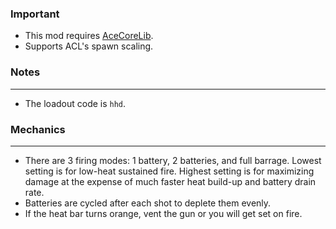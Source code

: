 ### Important
- This mod requires [AceCoreLib](https://github.com/HDest-Community/AceCoreLib).
- Supports ACL's spawn scaling.

### Notes
---
- The loadout code is `hhd`.

### Mechanics
---
- There are 3 firing modes: 1 battery, 2 batteries, and full barrage. Lowest setting is for low-heat sustained fire. Highest setting is for maximizing damage at the expense of much faster heat build-up and battery drain rate.
- Batteries are cycled after each shot to deplete them evenly.
- If the heat bar turns orange, vent the gun or you will get set on fire.
